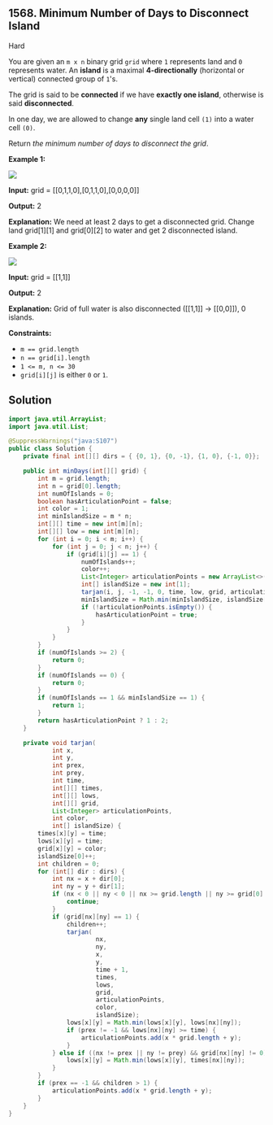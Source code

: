 ## 1568\. Minimum Number of Days to Disconnect Island

Hard

You are given an `m x n` binary grid `grid` where `1` represents land and `0` represents water. An **island** is a maximal **4-directionally** (horizontal or vertical) connected group of `1`'s.

The grid is said to be **connected** if we have **exactly one island**, otherwise is said **disconnected**.

In one day, we are allowed to change **any** single land cell `(1)` into a water cell `(0)`.

Return _the minimum number of days to disconnect the grid_.

**Example 1:**

![](https://assets.leetcode.com/uploads/2021/12/24/land1.jpg)

**Input:** grid = \[\[0,1,1,0],[0,1,1,0],[0,0,0,0]]

**Output:** 2

**Explanation:** We need at least 2 days to get a disconnected grid. Change land grid[1][1] and grid[0][2] to water and get 2 disconnected island.

**Example 2:**

![](https://assets.leetcode.com/uploads/2021/12/24/land2.jpg)

**Input:** grid = \[\[1,1]]

**Output:** 2

**Explanation:** Grid of full water is also disconnected ([[1,1]] -> [[0,0]]), 0 islands.

**Constraints:**

*   `m == grid.length`
*   `n == grid[i].length`
*   `1 <= m, n <= 30`
*   `grid[i][j]` is either `0` or `1`.

## Solution

```java
import java.util.ArrayList;
import java.util.List;

@SuppressWarnings("java:S107")
public class Solution {
    private final int[][] dirs = { {0, 1}, {0, -1}, {1, 0}, {-1, 0}};

    public int minDays(int[][] grid) {
        int m = grid.length;
        int n = grid[0].length;
        int numOfIslands = 0;
        boolean hasArticulationPoint = false;
        int color = 1;
        int minIslandSize = m * n;
        int[][] time = new int[m][n];
        int[][] low = new int[m][n];
        for (int i = 0; i < m; i++) {
            for (int j = 0; j < n; j++) {
                if (grid[i][j] == 1) {
                    numOfIslands++;
                    color++;
                    List<Integer> articulationPoints = new ArrayList<>();
                    int[] islandSize = new int[1];
                    tarjan(i, j, -1, -1, 0, time, low, grid, articulationPoints, color, islandSize);
                    minIslandSize = Math.min(minIslandSize, islandSize[0]);
                    if (!articulationPoints.isEmpty()) {
                        hasArticulationPoint = true;
                    }
                }
            }
        }
        if (numOfIslands >= 2) {
            return 0;
        }
        if (numOfIslands == 0) {
            return 0;
        }
        if (numOfIslands == 1 && minIslandSize == 1) {
            return 1;
        }
        return hasArticulationPoint ? 1 : 2;
    }

    private void tarjan(
            int x,
            int y,
            int prex,
            int prey,
            int time,
            int[][] times,
            int[][] lows,
            int[][] grid,
            List<Integer> articulationPoints,
            int color,
            int[] islandSize) {
        times[x][y] = time;
        lows[x][y] = time;
        grid[x][y] = color;
        islandSize[0]++;
        int children = 0;
        for (int[] dir : dirs) {
            int nx = x + dir[0];
            int ny = y + dir[1];
            if (nx < 0 || ny < 0 || nx >= grid.length || ny >= grid[0].length) {
                continue;
            }
            if (grid[nx][ny] == 1) {
                children++;
                tarjan(
                        nx,
                        ny,
                        x,
                        y,
                        time + 1,
                        times,
                        lows,
                        grid,
                        articulationPoints,
                        color,
                        islandSize);
                lows[x][y] = Math.min(lows[x][y], lows[nx][ny]);
                if (prex != -1 && lows[nx][ny] >= time) {
                    articulationPoints.add(x * grid.length + y);
                }
            } else if ((nx != prex || ny != prey) && grid[nx][ny] != 0) {
                lows[x][y] = Math.min(lows[x][y], times[nx][ny]);
            }
        }
        if (prex == -1 && children > 1) {
            articulationPoints.add(x * grid.length + y);
        }
    }
}
```